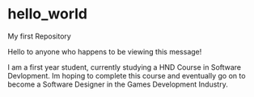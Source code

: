# hello_world
My first Repository

Hello to anyone who happens to be viewing this message! 

I am a first year student, currently studying a HND Course in Software Devlopment. Im hoping to complete this course and eventually go on to become a Software Designer in the Games Development Industry. 
